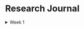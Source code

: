 # Research Journal

<details>
  <summary>Week 1</summary>
  
  ### 5/21
  First day, intro to project and machine learning. 

  ### 5/22
  Setting up Apache Spark
  - Connecting to NDSU server
  - Running simple examples

  ### 5/23

  - overview of PSO with Aaron
  - begin working on parrelizing sorting algorithm
    - got a working program, but not sure if it was parrezling.
    - only used 2 partiitons on local machine, 1 on remote 
    

  ### 5/24
  - trying to fix sorting algorithm
    - previous code no longer working
    - simple square function also not working
</details>
  
